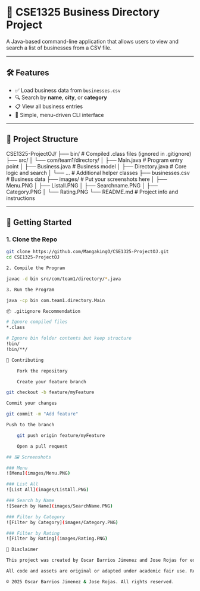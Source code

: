 # 📂 CSE1325 Business Directory Project

A Java-based command-line application that allows users to view and search a list of businesses from a CSV file.

---

## 🛠️ Features

- ✅ Load business data from `businesses.csv`  
- 🔍 Search by **name**, **city**, or **category**  
- 📋 View all business entries  
- 🧭 Simple, menu-driven CLI interface  

---

## 🧰 Project Structure

CSE1325-ProjectOJ/
├── bin/ # Compiled .class files (ignored in .gitignore)
├── src/
│ └── com/team1/directory/
│ ├── Main.java # Program entry point
│ ├── Business.java # Business model
│ ├── Directory.java # Core logic and search
│ └── ... # Additional helper classes
├── businesses.csv # Business data
├── images/ # Put your screenshots here
│ ├── Menu.PNG
│ ├── Listall.PNG
│ ├── Searchname.PNG
│ ├── Category.PNG
│ └── Rating.PNG
└── README.md # Project info and instructions


---

## 🚀 Getting Started

### 1. Clone the Repo

```bash
git clone https://github.com/MangakingO/CSE1325-ProjectOJ.git
cd CSE1325-ProjectOJ

2. Compile the Program

javac -d bin src/com/team1/directory/*.java

3. Run the Program

java -cp bin com.team1.directory.Main

📦 .gitignore Recommendation

# Ignore compiled files
*.class

# Ignore bin folder contents but keep structure
!bin/
!bin/**/

🤝 Contributing

    Fork the repository

    Create your feature branch

git checkout -b feature/myFeature

Commit your changes

git commit -m "Add feature"

Push to the branch

    git push origin feature/myFeature

    Open a pull request

## 🖼️ Screenshots

### Menu
![Menu](images/Menu.PNG)

### List All
![List All](images/ListAll.PNG)

### Search by Name
![Search by Name](images/SearchName.PNG)

### Filter by Category
![Filter by Category](images/Category.PNG)

### Filter by Rating
![Filter by Rating](images/Rating.PNG)

📄 Disclaimer

This project was created by Oscar Barrios Jimenez and Jose Rojas for educational purposes as part of CSE1325: Object-Oriented Programming at the University of Texas at Arlington (UTA).

All code and assets are original or adapted under academic fair use. Redistribution, reproduction, or reuse of this codebase without explicit permission is strictly prohibited.

© 2025 Oscar Barrios Jimenez & Jose Rojas. All rights reserved.
